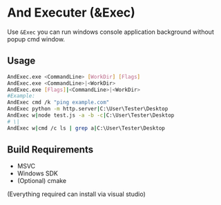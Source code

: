 # And Executer (&Exec)

Use `&Exec` you can run windows console application background without popup cmd window.

## Usage

```bash
AndExec.exe <CommandLine> [WorkDir] [Flags]
AndExec.exe <CommandLine>|<WorkDir>
AndExec.exe [Flags]|<CommandLine>|<WorkDir>
#Example:
AndExec cmd /k "ping example.com"
AndExec python -m http.server|C:\User\Tester\Desktop
AndExec w|node test.js -a -b -c|C:\User\Tester\Desktop
# \|
AndExec w|cmd /c ls | grep a|C:\User\Tester\Desktop
```

## Build Requirements

* MSVC
* Windows SDK
* (Optional) cmake

(Everything required can install via visual studio)